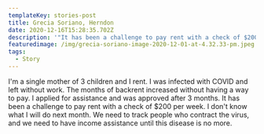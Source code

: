 ```yaml
---
templateKey: stories-post
title: Grecia Soriano, Herndon
date: 2020-12-16T15:28:35.702Z
description: '"It has been a challenge to pay rent with a check of $200 per week."'
featuredimage: /img/grecia-soriano-image-2020-12-01-at-4.32.33-pm.jpeg
tags:
  - Story
---
```


I'm a single mother of 3 children and I rent. I was infected with COVID and left without work. The months of backrent increased without having a way to pay. I applied for assistance and was approved after 3 months. It has been a challenge to pay rent with a check of $200 per week. I don't know what I will do next month. We need to track people who contract the virus, and we need to have income assistance until this disease is no more.
